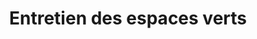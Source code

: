 ---
title: Entretien des espaces verts
description: Suivi régulier des installations pour les maintenir dans un état optimal toute l'année.
icon: mdi:leaf
--- 